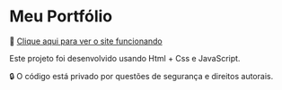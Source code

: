 # Meu Portfólio

🚀 [Clique aqui para ver o site funcionando](port-folio-1-0-two.vercel.app)

Este projeto foi desenvolvido usando Html + Css e JavaScript.

🔒 O código está privado por questões de segurança e direitos autorais.

